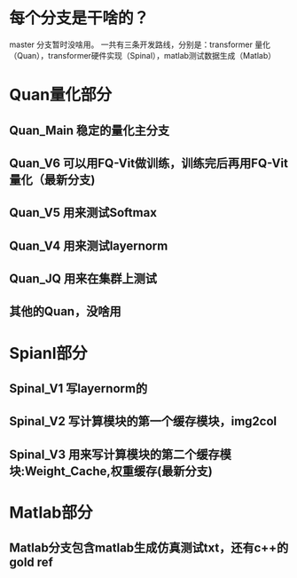 # 每个分支是干啥的？
master 分支暂时没啥用。
一共有三条开发路线，分别是：transformer 量化（Quan），transformer硬件实现（Spinal），matlab测试数据生成（Matlab）
# Quan量化部分
## Quan_Main 稳定的量化主分支
## Quan_V6 可以用FQ-Vit做训练，训练完后再用FQ-Vit量化（最新分支)
## Quan_V5 用来测试Softmax
## Quan_V4 用来测试layernorm
## Quan_JQ 用来在集群上测试
## 其他的Quan，没啥用

# Spianl部分
## Spinal_V1 写layernorm的
## Spinal_V2 写计算模块的第一个缓存模块，img2col
## Spinal_V3 用来写计算模块的第二个缓存模块:Weight_Cache,权重缓存(最新分支)


# Matlab部分
## Matlab分支包含matlab生成仿真测试txt，还有c++的gold ref